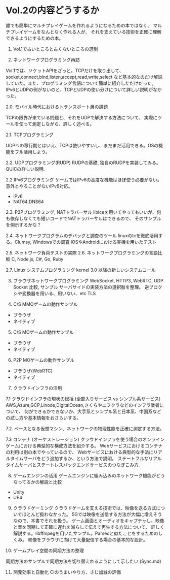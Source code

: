 # Vol.2の内容どうするか

誰でも簡単にマルチプレイゲームを作れるようになるための本ではなく、
マルチプレイゲームをなんとなく作れる人が、
それを支えている技術を正確に理解できるようにするための本。


1. Vol.1で古いところと古くないところの選別


2. ネットワークプログラミング再訪

Vol.1では、ソケットAPIをざっと。TCPだけを取り出して、socket,connect,bind,listen,accept,read,write,select
など基本的なのだけ解説していた。また、プログラミング言語について簡単に紹介しただけだった。
IPv6とUDPの例がないのと、TCPとUDPの使い分けについて詳しい説明がなかった。

2.0. モバイル時代におけるトランスポート層の課題

TCPの限界が来ている問題と、それをUDPで解決する方法について、
実際にツールを使って測定しながら、詳しく述べる。

2.1. TCPプログラミング

   UDPへの移行期とはいえ、TCPは使いやすいし、まだまだ活用できる。OSの機能をフル活用しよう。

2.2. UDPプログラミング(RUDP)
RUDPの基礎, 独自のRUDPを実装してみる。QUICの詳しい説明.

2.2 IPv6プログラミング
ゲームではIPv6の高度な機能はほぼ使う必要がない。意外とやることがないIPv6対応。
- IPv6
- NAT64,DNS64

2.3. P2Pプログラミング, NATトラバーサル
libiceを用いてやってもいいが、何も依存しなくても短いコードでNATトラバーサルはできるので、
そのサンプルを例示するかな？

2.4. ネットワークプログラムのデバッグと調査のツール
linuxのtcを徹底活用する。Clumsy, Windowsでの調査
iOSやAndroidにおける実機を用いたテスト


2.5. ネットワーク負荷テストの実際
2.6. ネットワークプログラミングの言語比較
C, Node.js, C#, Go, Ruby

2.7. Linux システムプログラミング
kernel 3.0 以降の新しいシステムコール

3. ブラウザネットワークプログラミング
WebSocket, HTTP3, WebRTC, UDP Socket 比較, サンプル
サーバサイドの実装方法の選択肢を整理。
逆プロクシや変換器を用いる、用いない、etc
TLS 

4. C/S MMOゲームの動作サンプル
- ブラウザ
- ネイティブ
5. C/S MOゲームの動作サンプル
- ブラウザ
- ネイティブ
6. P2P MOゲームの動作サンプル
- ブラウザ(WebRTC)
- ネイティブ


7. クラウドインフラの活用

7.1 クラウドインフラの現状の総括 (全部入りサービス vs シンプル系サービス)
AWS,Azure,GCP,Linode,DigitalOcean,さくらやニフクラなどのインフラ業者について、
何ができるかできないか、大手系とシンプル系と日本系、中国系などの試し方や基本情報をおさらいする。

7.2. ベースとなる仮想マシン、ネットワークの物理性能を正確に測定する方法。

7.3 コンテナ (オーケストレーション)
クラウドインフラを使う場合のオンラインゲームにおける典型的な構成方法を紹介する。
Webサービスにおけるコンテナの利用は別の本でやっているので、
Webサービスにおける典型的な手法にリアルタイムサーバをどう追加するか、という方法で説明。
ステートフルなリアルタイムサーバとステートレスバックエンドサービスのつなぎこみ方.


8. ゲームエンジンの活用
ゲームエンジンに組み込みのネットワーク機能がどうなってるかの解説と比較
- Unity
- UE4


9. クラウドゲーミング
クラウドゲームを支える技術では、映像を送る方式についてほとんど扱わなかった。
5Gでは映像を送信する方法が大幅に増えそうなので、本書でそれを扱う。
ゲーム画面とオーディオをキャプチャし、映像と音を同期して正確に遅れを減らして伝えて再生する方法について、
詳しく解説する。libffmpegを用いたサンプル。Parsecと似たことをするためのしくみ。
映像をブラウザに向けて大量配信する場合の基本的な設計。

10. ゲームプレイ空間の同期方法の整理

同期方法のサンプルで同期方法を切り替えれるようにして示したい (Sync.md)

11. 開発効率と自動化
CIのうまいやり方、さじ加減の評価





